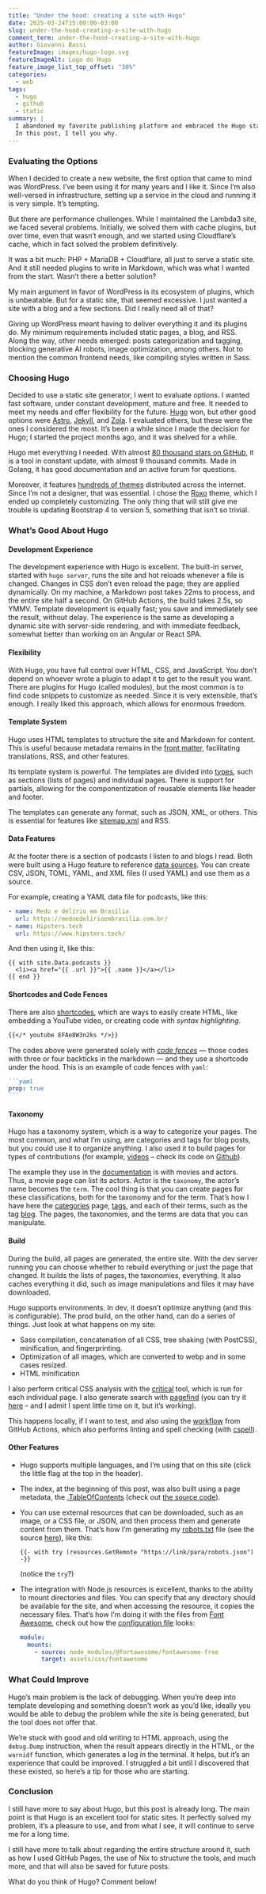 ```yaml
---
title: "Under the hood: creating a site with Hugo"
date: 2025-03-24T15:00:00-03:00
slug: under-the-hood-creating-a-site-with-hugo
comment_term: under-the-hood-creating-a-site-with-hugo
author: Giovanni Bassi
featureImage: images/hugo-logo.svg
featureImageAlt: Logo do Hugo
feature_image_list_top_offset: "30%"
categories:
  - web
tags:
  - hugo
  - github
  - static
summary: |
  I abandoned my favorite publishing platform and embraced the Hugo static site generator.
  In this post, I tell you why.
---
```


### Evaluating the Options

When I decided to create a new website, the first option that came to mind was WordPress. I’ve been using it for many
years and I like it. Since I’m also well-versed in infrastructure, setting up a service in the cloud and running it is
very simple. It’s tempting.

But there are performance challenges. While I maintained the Lambda3 site, we faced several problems. Initially, we
solved them with cache plugins, but over time, even that wasn’t enough, and we started using Cloudflare’s cache, which
in fact solved the problem definitively.

It was a bit much: PHP + MariaDB + Cloudflare, all just to serve a static site. And it still needed plugins to write in
Markdown, which was what I wanted from the start. Wasn’t there a better solution?

My main argument in favor of WordPress is its ecosystem of plugins, which is unbeatable. But for a static site, that
seemed excessive. I just wanted a site with a blog and a few sections. Did I really need all of that?

Giving up WordPress meant having to deliver everything it and its plugins do. My minimum requirements included static
pages, a blog, and RSS. Along the way, other needs emerged: posts categorization and tagging, blocking generative AI
robots, image optimization, among others. Not to mention the common frontend needs, like compiling styles written in
Sass.

### Choosing Hugo

Decided to use a static site generator, I went to evaluate options. I wanted fast software, under constant development,
mature and free. It needed to meet my needs and offer flexibility for the future. [Hugo](https://gohugo.io/) won, but
other good options were [Astro](https://astro.build/), [Jekyll](https://jekyllrb.com/), and
[Zola](https://www.getzola.org/). I evaluated others, but these were the ones I considered the most. It’s been a while
since I made the decision for Hugo; I started the project months ago, and it was shelved for a while.

Hugo met everything I needed. With almost [80 thousand stars on GitHub](https://github.com/gohugoio/hugo), it is a tool
in constant update, with almost 9 thousand commits. Made in Golang, it has good documentation and an active forum for
questions.

Moreover, it features [hundreds of themes](https://themes.gohugo.io/) distributed across the internet. Since I’m not a
designer, that was essential. I chose the [Roxo](https://github.com/StaticMania/roxo-hugo) theme, which I ended up
completely customizing. The only thing that will still give me trouble is updating Bootstrap 4 to version 5, something
that isn’t so trivial.

### What’s Good About Hugo

#### Development Experience

The development experience with Hugo is excellent. The built-in server, started with `hugo server`, runs the site and
hot reloads whenever a file is changed. Changes in CSS don’t even reload the page; they are applied dynamically. On my
machine, a Markdown post takes 22ms to process, and the entire site half a second. On GitHub Actions, the build takes
2.5s, so YMMV. Template development is equally fast; you save and immediately see the result, without delay. The
experience is the same as developing a dynamic site with server-side rendering, and with immediate feedback, somewhat
better than working on an Angular or React SPA.

#### Flexibility

With Hugo, you have full control over HTML, CSS, and JavaScript. You don’t depend on whoever wrote a plugin to adapt it
to get to the result you want. There are plugins for Hugo (called modules), but the most common is to
find code snippets to customize as needed. Since it is very extensible, that’s enough. I really liked this approach,
which allows for enormous freedom.

#### Template System

Hugo uses HTML templates to structure the site and Markdown for content. This is useful because metadata remains in the
[front matter](https://gohugo.io/content-management/front-matter/), facilitating translations, RSS, and other features.

Its template system is powerful. The templates are divided into [types](https://gohugo.io/templates/types/), such as
sections (lists of pages) and individual pages. There is support for partials, allowing for the componentization of
reusable elements like header and footer.

The templates can generate any format, such as JSON, XML, or others. This is essential for features like
[sitemap.xml](https://giggio.net/pt-br/sitemap.xml) and RSS.

#### Data Features

At the footer there is a section of podcasts I listen to and blogs I read. Both were built using a Hugo feature to
reference [data sources](https://gohugo.io/content-management/data-sources/). You can create CSV, JSON, TOML, YAML, and
XML files (I used YAML) and use them as a source.

For example, creating a YAML data file for podcasts, like this:

```yaml
- name: Medo e delírio em Brasília
  url: https://medoedelirioembrasilia.com.br/
- name: Hipsters.tech
  url: https://www.hipsters.tech/
```

And then using it, like this:

```go-html-template
{{ with site.Data.podcasts }}
  <li><a href="{{ .url }}">{{ .name }}</a></li>
{{ end }}
```

#### Shortcodes and Code Fences

There are also [shortcodes](https://gohugo.io/content-management/shortcodes/), which are ways to easily create HTML,
like embedding a YouTube video, or creating code with _syntax highlighting_.

```markdown
{{</* youtube EFAe8W3n2ks */>}}
```

The codes above were generated solely with [_code fences_](https://gohugo.io/content-management/syntax-highlighting/) —
those codes with three or four backticks in the markdown — and they use a shortcode under the hood. This is an example
of code fences with `yaml`:

````markdown
```yaml
prop: true
```
````

#### Taxonomy

Hugo has a taxonomy system, which is a way to categorize your pages. The most common, and what I’m using, are categories
and tags for blog posts, but you could use it to organize anything. I also used it to build pages for types of
contributions (for example, [videos](http://giggio.net/participations/kinds/videos/) – check its code on
[Github](https://github.com/giggio/giggionet/tree/main/content/participation_kinds)).

The example they use in the [documentation](https://gohugo.io/content-management/taxonomies/) is with movies and actors.
Thus, a movie page can list its actors. Actor is the `taxonomy`, the actor’s name becomes the `term`. The cool thing is
that you can create pages for these classifications, both for the taxonomy and for the term. That’s how I have here the
[categories](https://giggio.net/blog/categories/) page, [tags](https://giggio.net/blog/tags/), and each of their terms,
such as the tag [blog](https://giggio.net/blog/tags/blog/). The pages, the taxonomies, and the terms are data that you
can manipulate.

#### Build

During the build, all pages are generated, the entire site. With the dev server running you can choose whether to
rebuild everything or just the page that changed. It builds the lists of pages, the taxonomies, everything. It also
caches everything it did, such as image manipulations and files it may have downloaded.

Hugo supports environments. In dev, it doesn’t optimize anything (and this is configurable). The prod build, on the
other hand, can do a series of things. Just look at what happens on my site:

- Sass compilation, concatenation of all CSS, tree shaking (with PostCSS), minification, and fingerprinting.
- Optimization of all images, which are converted to webp and in some cases resized.
- HTML minification

I also perform critical CSS analysis with the [critical](https://github.com/addyosmani/critical) tool, which is run for
each individual page. I also generate search with [pagefind](http://pagefind.app/) (you can try it
[here](https://giggio.net/en/search/) – and I admit I spent little time on it, but it’s working).

This happens locally, if I want to test, and also using the
[workflow](https://github.com/giggio/giggionet/blob/main/.github/workflows/build-hugo.yaml) from GitHub Actions, which
also performs linting and spell checking (with [cspell](https://cspell.org/)).

#### Other Features

- Hugo supports multiple languages, and I’m using that on this site (click the little flag at the top in the header).
- The index, at the beginning of this post, was also built using a page metadata, the
  [.TableOfContents](https://gohugo.io/methods/page/tableofcontents/) (check out
  [the source code](https://github.com/giggio/giggionet/blob/b7be46d67eeb539459c4d51d5a16f15468f086d9/layouts/blog/single.html#L37)).
- You can use external resources that can be downloaded, such as an image, or a CSS file, or JSON, and then process them
  and generate content from them. That’s how I’m generating my [robots.txt](http://giggio.net/robots.txt) file (see the
  source [here](https://github.com/giggio/giggionet/blob/b7be46d67eeb539459c4d51d5a16f15468f086d9/layouts/robots.txt)),
  like this:

  ```go-html-template
  {{- with try (resources.GetRemote "https://link/para/robots.json") -}}
  ```

  (notice the `try`?)

- The integration with Node.js resources is excellent, thanks to the ability to mount directories and files. You can
  specify that any directory should be available for the site, and when accessing the resource, it copies the necessary
  files. That’s how I’m doing it with the files from [Font Awesome](https://fontawesome.com/search), check out how
  the
  [configuration file](https://github.com/giggio/giggionet/blob/b7be46d67eeb539459c4d51d5a16f15468f086d9/config/_default/hugo.yaml#L147C3-L155)
  looks:

  ```yaml
  module:
    mounts:
      - source: node_modules/@fortawesome/fontawesome-free
        target: assets/css/fontawesome
  ```

### What Could Improve

Hugo’s main problem is the lack of debugging. When you’re deep into template developing and something doesn’t work
as you’d like, ideally you would be able to debug the problem while the site is being generated, but the tool does not
offer that.

We’re stuck with good and old writing to HTML approach, using the `debug.Dump` instruction, when the result appears
directly in the HTML, or the `warnidf` function, which generates a log in the terminal. It helps, but it’s an experience
that could be improved. I struggled a bit until I discovered that these existed, so here’s a tip for those who are
starting.

### Conclusion

I still have more to say about Hugo, but this post is already long. The main point is that Hugo is an excellent tool for
static sites. It perfectly solved my problem, it’s a pleasure to use, and from what I see, it will continue to serve me
for a long time.

I still have more to talk about regarding the entire structure around it, such as how I used GitHub Pages, the use of
Nix to structure the tools, and much more, and that will also be saved for future posts.

What do you think of Hugo? Comment below!
